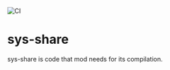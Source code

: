 ![CI](https://github.com/gutterbacon/sys-share/workflows/CI/badge.svg)

# sys-share

sys-share is code that mod needs for its compilation.
